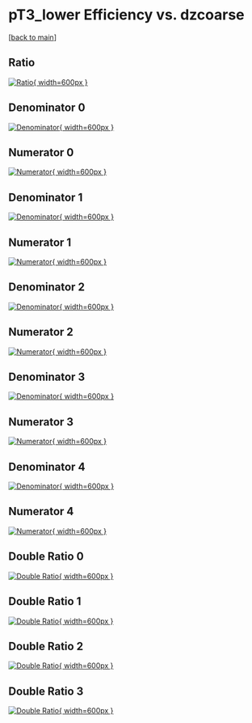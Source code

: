 # pT3_lower Efficiency vs. dzcoarse

[[back to main](./)]



## Ratio

[![Ratio](../mtv/var/pT3_lower_xtr_13_-1_eff_dzcoarse.png){ width=600px }](../mtv/var/pT3_lower_xtr_13_-1_eff_dzcoarse.pdf)

## Denominator 0

[![Denominator](../mtv/den/pT3_lower_xtr_13_-1_eff_dzcoarse_den0.png){ width=600px }](../mtv/den/pT3_lower_xtr_13_-1_eff_dzcoarse_den0.pdf)

## Numerator 0

[![Numerator](../mtv/num/pT3_lower_xtr_13_-1_eff_dzcoarse_num0.png){ width=600px }](../mtv/num/pT3_lower_xtr_13_-1_eff_dzcoarse_num0.pdf)

## Denominator 1

[![Denominator](../mtv/den/pT3_lower_xtr_13_-1_eff_dzcoarse_den1.png){ width=600px }](../mtv/den/pT3_lower_xtr_13_-1_eff_dzcoarse_den1.pdf)

## Numerator 1

[![Numerator](../mtv/num/pT3_lower_xtr_13_-1_eff_dzcoarse_num1.png){ width=600px }](../mtv/num/pT3_lower_xtr_13_-1_eff_dzcoarse_num1.pdf)

## Denominator 2

[![Denominator](../mtv/den/pT3_lower_xtr_13_-1_eff_dzcoarse_den2.png){ width=600px }](../mtv/den/pT3_lower_xtr_13_-1_eff_dzcoarse_den2.pdf)

## Numerator 2

[![Numerator](../mtv/num/pT3_lower_xtr_13_-1_eff_dzcoarse_num2.png){ width=600px }](../mtv/num/pT3_lower_xtr_13_-1_eff_dzcoarse_num2.pdf)

## Denominator 3

[![Denominator](../mtv/den/pT3_lower_xtr_13_-1_eff_dzcoarse_den3.png){ width=600px }](../mtv/den/pT3_lower_xtr_13_-1_eff_dzcoarse_den3.pdf)

## Numerator 3

[![Numerator](../mtv/num/pT3_lower_xtr_13_-1_eff_dzcoarse_num3.png){ width=600px }](../mtv/num/pT3_lower_xtr_13_-1_eff_dzcoarse_num3.pdf)

## Denominator 4

[![Denominator](../mtv/den/pT3_lower_xtr_13_-1_eff_dzcoarse_den4.png){ width=600px }](../mtv/den/pT3_lower_xtr_13_-1_eff_dzcoarse_den4.pdf)

## Numerator 4

[![Numerator](../mtv/num/pT3_lower_xtr_13_-1_eff_dzcoarse_num4.png){ width=600px }](../mtv/num/pT3_lower_xtr_13_-1_eff_dzcoarse_num4.pdf)

## Double Ratio 0

[![Double Ratio](../mtv/ratio/pT3_lower_xtr_13_-1_eff_dzcoarse_ratio0.png){ width=600px }](../mtv/ratio/pT3_lower_xtr_13_-1_eff_dzcoarse_ratio0.pdf)

## Double Ratio 1

[![Double Ratio](../mtv/ratio/pT3_lower_xtr_13_-1_eff_dzcoarse_ratio1.png){ width=600px }](../mtv/ratio/pT3_lower_xtr_13_-1_eff_dzcoarse_ratio1.pdf)

## Double Ratio 2

[![Double Ratio](../mtv/ratio/pT3_lower_xtr_13_-1_eff_dzcoarse_ratio2.png){ width=600px }](../mtv/ratio/pT3_lower_xtr_13_-1_eff_dzcoarse_ratio2.pdf)

## Double Ratio 3

[![Double Ratio](../mtv/ratio/pT3_lower_xtr_13_-1_eff_dzcoarse_ratio3.png){ width=600px }](../mtv/ratio/pT3_lower_xtr_13_-1_eff_dzcoarse_ratio3.pdf)

